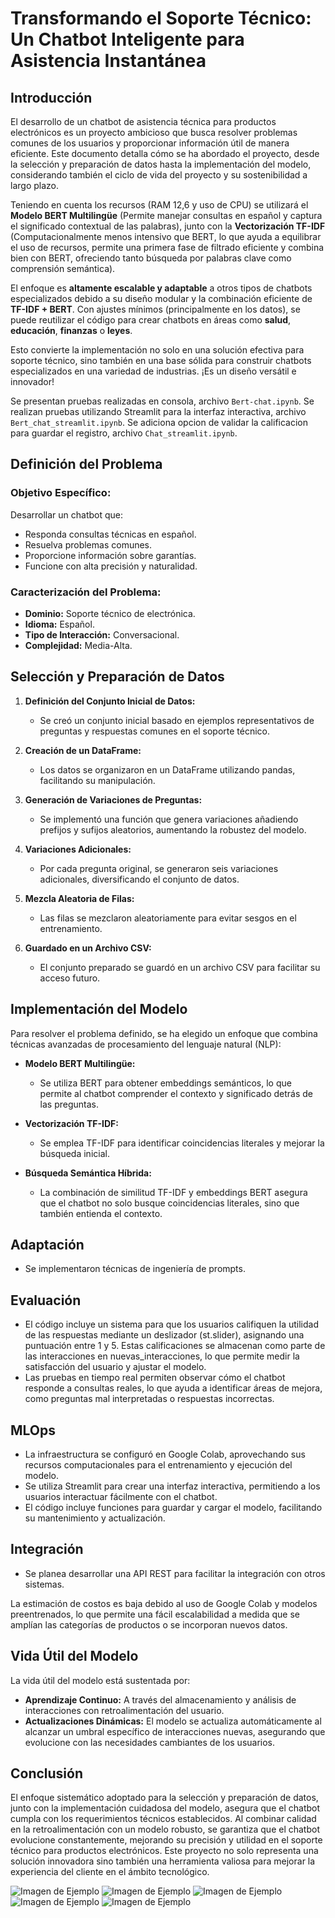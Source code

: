 # Transformando el Soporte Técnico: Un Chatbot Inteligente para Asistencia Instantánea

## Introducción

El desarrollo de un chatbot de asistencia técnica para productos electrónicos es un proyecto ambicioso que busca resolver problemas comunes de los usuarios y proporcionar información útil de manera eficiente. Este documento detalla cómo se ha abordado el proyecto, desde la selección y preparación de datos hasta la implementación del modelo, considerando también el ciclo de vida del proyecto y su sostenibilidad a largo plazo.

Teniendo en cuenta los recursos (RAM 12,6 y uso de CPU) se utilizará el **Modelo BERT Multilingüe** (Permite manejar consultas en español y captura el significado contextual de las palabras), junto con la **Vectorización TF-IDF** (Computacionalmente menos intensivo que BERT, lo que ayuda a equilibrar el uso de recursos, permite una primera fase de filtrado eficiente y combina bien con BERT, ofreciendo tanto búsqueda por palabras clave como comprensión semántica).

El enfoque es **altamente escalable y adaptable** a otros tipos de chatbots especializados debido a su diseño modular y la combinación eficiente de **TF-IDF + BERT**. Con ajustes mínimos (principalmente en los datos), se puede reutilizar el código para crear chatbots en áreas como **salud**, **educación**, **finanzas** o **leyes**.

Esto convierte la implementación no solo en una solución efectiva para soporte técnico, sino también en una base sólida para construir chatbots especializados en una variedad de industrias. ¡Es un diseño versátil e innovador!

Se presentan pruebas realizadas en consola, archivo `Bert-chat.ipynb`. Se realizan pruebas utilizando Streamlit para la interfaz interactiva, archivo `Bert_chat_streamlit.ipynb`. Se adiciona opcion de validar la calificacion para guardar el registro, archivo `Chat_streamlit.ipynb`. 

## Definición del Problema

### Objetivo Específico:

Desarrollar un chatbot que:

- Responda consultas técnicas en español.
- Resuelva problemas comunes.
- Proporcione información sobre garantías.
- Funcione con alta precisión y naturalidad.

### Caracterización del Problema:

- **Dominio:** Soporte técnico de electrónica.
- **Idioma:** Español.
- **Tipo de Interacción:** Conversacional.
- **Complejidad:** Media-Alta.

## Selección y Preparación de Datos

1. **Definición del Conjunto Inicial de Datos:**
   - Se creó un conjunto inicial basado en ejemplos representativos de preguntas y respuestas comunes en el soporte técnico.

2. **Creación de un DataFrame:**
   - Los datos se organizaron en un DataFrame utilizando pandas, facilitando su manipulación.

3. **Generación de Variaciones de Preguntas:**
   - Se implementó una función que genera variaciones añadiendo prefijos y sufijos aleatorios, aumentando la robustez del modelo.

4. **Variaciones Adicionales:**
   - Por cada pregunta original, se generaron seis variaciones adicionales, diversificando el conjunto de datos.

5. **Mezcla Aleatoria de Filas:**
   - Las filas se mezclaron aleatoriamente para evitar sesgos en el entrenamiento.

6. **Guardado en un Archivo CSV:**
   - El conjunto preparado se guardó en un archivo CSV para facilitar su acceso futuro.

## Implementación del Modelo

Para resolver el problema definido, se ha elegido un enfoque que combina técnicas avanzadas de procesamiento del lenguaje natural (NLP):

- **Modelo BERT Multilingüe:**
  - Se utiliza BERT para obtener embeddings semánticos, lo que permite al chatbot comprender el contexto y significado detrás de las preguntas.

- **Vectorización TF-IDF:**
  - Se emplea TF-IDF para identificar coincidencias literales y mejorar la búsqueda inicial.

- **Búsqueda Semántica Híbrida:**
  - La combinación de similitud TF-IDF y embeddings BERT asegura que el chatbot no solo busque coincidencias literales, sino que también entienda el contexto.

## Adaptación

- Se implementaron técnicas de ingeniería de prompts.

## Evaluación

- El código incluye un sistema para que los usuarios califiquen la utilidad de las respuestas mediante un deslizador (st.slider), asignando una puntuación entre 1 y 5. Estas calificaciones se almacenan como parte de las interacciones en nuevas_interacciones, lo que permite medir la satisfacción del usuario y ajustar el modelo.
- Las pruebas en tiempo real permiten observar cómo el chatbot responde a consultas reales, lo que ayuda a identificar áreas de mejora, como preguntas mal interpretadas o respuestas incorrectas.

## MLOps

- La infraestructura se configuró en Google Colab, aprovechando sus recursos computacionales para el entrenamiento y ejecución del modelo.
- Se utiliza Streamlit para crear una interfaz interactiva, permitiendo a los usuarios interactuar fácilmente con el chatbot.
- El código incluye funciones para guardar y cargar el modelo, facilitando su mantenimiento y actualización.

## Integración

- Se planea desarrollar una API REST para facilitar la integración con otros sistemas.

La estimación de costos es baja debido al uso de Google Colab y modelos preentrenados, lo que permite una fácil escalabilidad a medida que se amplían las categorías de productos o se incorporan nuevos datos.

## Vida Útil del Modelo

La vida útil del modelo está sustentada por:

- **Aprendizaje Continuo:** A través del almacenamiento y análisis de interacciones con retroalimentación del usuario.
- **Actualizaciones Dinámicas:** El modelo se actualiza automáticamente al alcanzar un umbral específico de interacciones nuevas, asegurando que evolucione con las necesidades cambiantes de los usuarios.

## Conclusión

El enfoque sistemático adoptado para la selección y preparación de datos, junto con la implementación cuidadosa del modelo, asegura que el chatbot cumpla con los requerimientos técnicos establecidos. Al combinar calidad en la retroalimentación con un modelo robusto, se garantiza que el chatbot evolucione constantemente, mejorando su precisión y utilidad en el soporte técnico para productos electrónicos. Este proyecto no solo representa una solución innovadora sino también una herramienta valiosa para mejorar la experiencia del cliente en el ámbito tecnológico.

![Imagen de Ejemplo](1.png)
![Imagen de Ejemplo](2.png)
![Imagen de Ejemplo](3.png)
![Imagen de Ejemplo](4.png)
![Imagen de Ejemplo](5.png)
